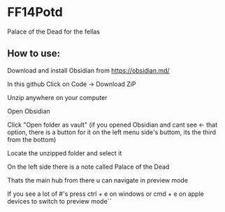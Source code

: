 # FF14Potd
Palace of the Dead for the fellas
 
## How to use:

Download and install Obsidian from https://obsidian.md/

In this github Click on Code -> Download ZiP

Unzip anywhere on your computer

Open Obsidian

Click "Open folder as vault" (if you opened Obsidian and cant see <- that option, there is a button for it on the left menu side's buttom, its the third from the bottom)

Locate the unzipped folder and select it

On the left side there is a note called Palace of the Dead

Thats the main hub from there u can navigate in preview mode

If you see a lot of #'s press ctrl + e on windows or cmd + e on apple devices to switch to preview mode``




